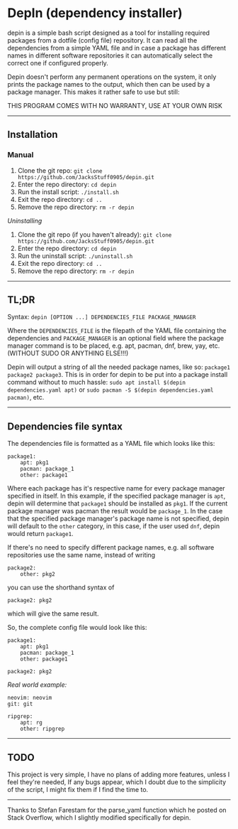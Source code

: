 # DepIn (dependency installer)

depin is a simple bash script designed as a tool for installing required packages from a dotfile (config file) repository.
It can read all the dependencies from a simple YAML file and in case a package has different names in different software repositories it can automatically select the correct one if configured properly.

Depin doesn't perform any permanent operations on the system, it only prints the package names to the output, which then can be used by a package manager. This makes it rather safe to use but still:

THIS PROGRAM COMES WITH NO WARRANTY, USE AT YOUR OWN RISK

---

## Installation

### Manual
1. Clone the git repo: `git clone https://github.com/JacksStuff0905/depin.git`
2. Enter the repo directory: `cd depin`
3. Run the install script: `./install.sh`
4. Exit the repo directory: `cd ..`
5. Remove the repo directory: `rm -r depin`

*Uninstalling*
1. Clone the git repo (if you haven't already): `git clone https://github.com/JacksStuff0905/depin.git`
2. Enter the repo directory: `cd depin`
3. Run the uninstall script: `./uninstall.sh`
4. Exit the repo directory: `cd ..`
5. Remove the repo directory: `rm -r depin`

---

## TL;DR

Syntax:
    `depin [OPTION ...] DEPENDENCIES_FILE PACKAGE_MANAGER`

Where the `DEPENDENCIES_FILE` is the filepath of the YAML file containing the dependencies and `PACKAGE_MANAGER` is an optional field where the package manager command is to be placed, e.g. apt, pacman, dnf, brew, yay, etc. (WITHOUT SUDO OR ANYTHING ELSE!!!)

Depin will output a string of all the needed package names, like so: `package1 package2 package3`. This is in order for depin to be put into a package install command without to much hassle: `sudo apt install $(depin dependencies.yaml apt)` or `sudo pacman -S $(depin dependencies.yaml pacman)`, etc.

---

## Dependencies file syntax

The dependencies file is formatted as a YAML file which looks like this:
```
package1:
    apt: pkg1
    pacman: package_1
    other: package1
```

Where each package has it's respective name for every package manager specified in itself. In this example, if the specified package manager is `apt`, depin will determine that `package1` should be installed as `pkg1`. If the current package manager was pacman the result would be `package_1`. In the case that the specified package manager's package name is not specified, depin will default to the `other` category, in this case, if the user used `dnf`, depin would return `package1`.

If there's no need to specify different package names, e.g. all software repositories use the same name, instead of writing
```
package2:
    other: pkg2
```
you can use the shorthand syntax of
```
package2: pkg2
```
which will give the same result.

So, the complete config file would look like this:
```
package1:
    apt: pkg1
    pacman: package_1
    other: package1

package2: pkg2
```

*Real world example:*
```
neovim: neovim
git: git

ripgrep:
    apt: rg
    other: ripgrep
```

---

## TODO

This project is very simple, I have no plans of adding more features, unless I feel they're needed, If any bugs appear, which I doubt due to the simplicity of the script, I might fix them if I find the time to.

---

Thanks to Stefan Farestam for the parse_yaml function which he posted on Stack Overflow, which I slightly modified specifically for depin.

